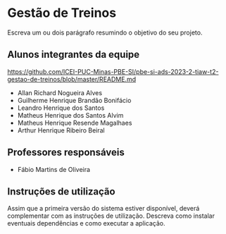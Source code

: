 # Gestão de Treinos
Escreva um ou dois  parágrafo resumindo o objetivo do seu projeto.

## Alunos integrantes da equipe
https://github.com/ICEI-PUC-Minas-PBE-SI/pbe-si-ads-2023-2-tiaw-t2-gestao-de-treinos/blob/master/README.md
* Allan Richard Nogueira Alves
* Guilherme Henrique Brandão Bonifácio
* Leandro Henrique dos Santos
* Matheus Henrique dos Santos Alvim
* Matheus Henrique Resende Magalhaes
* Arthur Henrique Ribeiro Beiral



## Professores responsáveis

* Fábio Martins de Oliveira

## Instruções de utilização

Assim que a primeira versão do sistema estiver disponível, deverá complementar com as instruções de utilização. Descreva como instalar eventuais dependências e como executar a aplicação.
